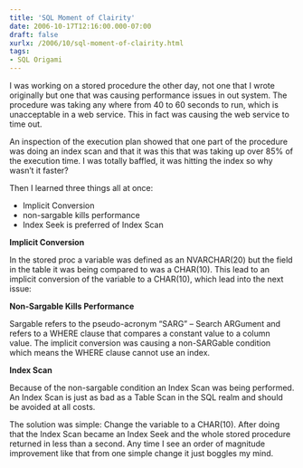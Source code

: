 ```yaml
---
title: 'SQL Moment of Clairity'
date: 2006-10-17T12:16:00.000-07:00
draft: false
xurlx: /2006/10/sql-moment-of-clairity.html
tags: 
- SQL Origami
---
```


I was working on a stored procedure the other day, not one that I wrote originally but one that was causing performance issues in out system. The procedure was taking any where from 40 to 60 seconds to run, which is unacceptable in a web service. This in fact was causing the web service to time out.  
  
An inspection of the execution plan showed that one part of the procedure was doing an index scan and that it was this that was taking up over 85% of the execution time. I was totally baffled, it was hitting the index so why wasn’t it faster?  
  
Then I learned three things all at once:  
  
*   Implicit Conversion
*   non-sargable kills performance
*   Index Seek is preferred of Index Scan
  
**Implicit Conversion**  
  
In the stored proc a variable was defined as an NVARCHAR(20) but the field in the table it was being compared to was a CHAR(10). This lead to an implicit conversion of the variable to a CHAR(10), which lead into the next issue:  
  
**Non-Sargable Kills Performance**  
  
Sargable refers to the pseudo-acronym “SARG” – Search ARGument and refers to a WHERE clause that compares a constant value to a column value. The implicit conversion was causing a non-SARGable condition which means the WHERE clause cannot use an index.  
  
**Index Scan**  
  
Because of the non-sargable condition an Index Scan was being performed. An Index Scan is just as bad as a Table Scan in the SQL realm and should be avoided at all costs.  
  
The solution was simple: Change the variable to a CHAR(10). After doing that the Index Scan became an Index Seek and the whole stored procedure returned in less than a second. Any time I see an order of magnitude improvement like that from one simple change it just boggles my mind.